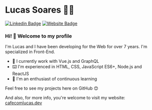 # Lucas Soares :technologist:	

[![Linkedin Badge](https://img.shields.io/badge/-LinkedIn-blue?style=flat-square&logo=Linkedin&logoColor=white&link=https://www.linkedin.com/in/cafecomlucas/)](https://www.linkedin.com/in/cafecomlucas/)
[![Website Badge](https://img.shields.io/badge/cafecomlucas.dev-website-blue)](https://cafecomlucas.dev/)

### Hi! 👋 Welcome to my profile

I'm Lucas and I have been developing for the Web for over 7 years. I'm specialized in Front-End.

- :briefcase: I currently work with Vue.js and GraphQL
- :keyboard: I'm experienced in HTML, CSS, JavaScript ES6+, Node.js and ReactJS
- :blue_heart: I'm an enthusiast of continuous learning

Feel free to see my projects here on GitHub :blush:

And also, for more info, you're welcome to visit my website: [cafecomlucas.dev](https://cafecomlucas.dev/)


<!--
**cafecomlucas/cafecomlucas** is a ✨ _special_ ✨ repository because its `README.md` (this file) appears on your GitHub profile.

Here are some ideas to get you started:

- 🔭 I’m currently working on ...
- 🌱 I’m currently learning ...
- 👯 I’m looking to collaborate on ...
- 🤔 I’m looking for help with ...
- 💬 Ask me about ...
- 📫 How to reach me: ...
- 😄 Pronouns: ...
- ⚡ Fun fact: ...
-->
